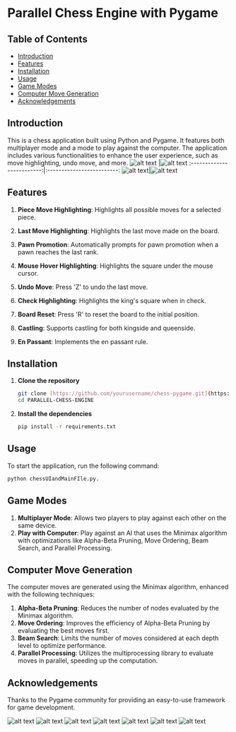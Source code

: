 # Parallel Chess Engine with Pygame

## Table of Contents
- [Introduction](#introduction)
- [Features](#features)
- [Installation](#installation)
- [Usage](#usage)
- [Game Modes](#game-modes)
- [Computer Move Generation](#computer-move-generation)
- [Acknowledgements](#acknowledgements)

## Introduction
This is a chess application built using Python and Pygame. It features both multiplayer mode and a mode to play against the computer. The application includes various functionalities to enhance the user experience, such as move highlighting, undo move, and more.
![alt text](https://github.com/ayushg212/PARALLEL-CHESS-ENGINE/blob/main/Screenshots/image.png) |![alt text](https://github.com/ayushg212/PARALLEL-CHESS-ENGINE/blob/main/Screenshots/image-1.png)
:-------------------------:|:-------------------------:
![alt text](https://github.com/ayushg212/PARALLEL-CHESS-ENGINE/blob/main/Screenshots/image-2.png)|![alt text](https://github.com/ayushg212/PARALLEL-CHESS-ENGINE/blob/main/Screenshots/image-10.png)

## Features
1. **Piece Move Highlighting**: Highlights all possible moves for a selected piece.
   
3. **Last Move Highlighting**: Highlights the last move made on the board.
4. **Pawn Promotion**: Automatically prompts for pawn promotion when a pawn reaches the last rank.
5. **Mouse Hover Highlighting**: Highlights the square under the mouse cursor.
6. **Undo Move**: Press 'Z' to undo the last move.
7. **Check Highlighting**: Highlights the king's square when in check.
8. **Board Reset**: Press 'R' to reset the board to the initial position.
9. **Castling**: Supports castling for both kingside and queenside.
10. **En Passant**: Implements the en passant rule.

## Installation
1. **Clone the repository**
    ```sh
    git clone [https://github.com/yourusername/chess-pygame.git](https://github.com/ayushg212/PARALLEL-CHESS-ENGINE.git)
    cd PARALLEL-CHESS-ENGINE
    ```
2. **Install the dependencies**
    ```sh
    pip install -r requirements.txt
    ```

## Usage
To start the application, run the following command:
```sh
python chessUIandMainFIle.py.
```
## Game Modes
1. **Multiplayer Mode**: Allows two players to play against each other on the same device.
2. **Play with Computer**: Play against an AI that uses the Minimax algorithm with optimizations like Alpha-Beta Pruning, Move Ordering, Beam Search, and Parallel Processing.

## Computer Move Generation
The computer moves are generated using the Minimax algorithm, enhanced with the following techniques:

1. **Alpha-Beta Pruning**: Reduces the number of nodes evaluated by the Minimax algorithm.
2. **Move Ordering**: Improves the efficiency of Alpha-Beta Pruning by evaluating the best moves first.
3. **Beam Search**: Limits the number of moves considered at each depth level to optimize performance.
4. **Parallel Processing**: Utilizes the multiprocessing library to evaluate moves in parallel, speeding up the computation.
   
## Acknowledgements
Thanks to the Pygame community for providing an easy-to-use framework for game development.



![alt text](https://github.com/ayushg212/PARALLEL-CHESS-ENGINE/blob/main/Screenshots/image-3.png)
![alt text](https://github.com/ayushg212/PARALLEL-CHESS-ENGINE/blob/main/Screenshots/image-4.png)
![alt text](https://github.com/ayushg212/PARALLEL-CHESS-ENGINE/blob/main/Screenshots/image-5.png)
![alt text](https://github.com/ayushg212/PARALLEL-CHESS-ENGINE/blob/main/Screenshots/image-6.png)
![alt text](https://github.com/ayushg212/PARALLEL-CHESS-ENGINE/blob/main/Screenshots/image-7.png)
![alt text](https://github.com/ayushg212/PARALLEL-CHESS-ENGINE/blob/main/Screenshots/image-8.png)
![alt text](https://github.com/ayushg212/PARALLEL-CHESS-ENGINE/blob/main/Screenshots/image-9.png)

